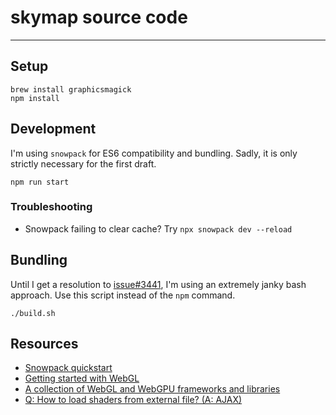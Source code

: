 # skymap source code
-----

## Setup
```
brew install graphicsmagick
npm install
```

## Development
I'm using `snowpack` for ES6 compatibility and bundling. Sadly, it is only 
strictly necessary for the first draft.
```
npm run start
```

### Troubleshooting
- Snowpack failing to clear cache? Try `npx snowpack dev --reload`

## Bundling
Until I get a resolution to [issue#3441](https://github.com/snowpackjs/snowpack/issues/3441), I'm using an extremely janky bash approach. Use this script instead of the `npm` command.
```
./build.sh
```

## Resources
- [Snowpack quickstart](https://www.snowpack.dev/tutorials/getting-started)
- [Getting started with WebGL](https://developer.mozilla.org/en-US/docs/Web/API/WebGL_API/Tutorial/Getting_started_with_WebGL)
- [A collection of WebGL and WebGPU frameworks and libraries](https://gist.github.com/dmnsgn/76878ba6903cf15789b712464875cfdc)
- [Q: How to load shaders from external file? (A: AJAX)](https://github.com/mrdoob/three.js/issues/283)
